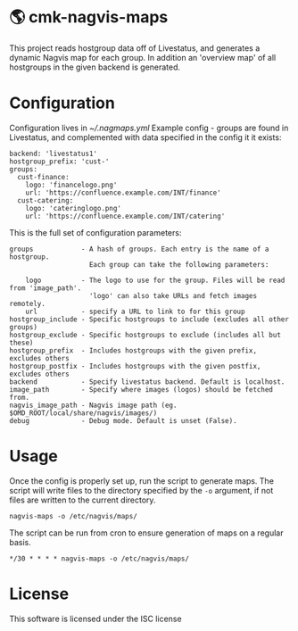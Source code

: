 :earth_americas: cmk-nagvis-maps
===============

This project reads hostgroup data off of Livestatus, and generates a dynamic Nagvis map for each group.
In addition an 'overview map' of all hostgroups in the given backend is generated.

Configuration
=============
Configuration lives in _~/.nagmaps.yml_
Example config - groups are found in Livestatus, and complemented with data specified in the config it it exists:

    backend: 'livestatus1'
    hostgroup_prefix: 'cust-'
    groups:
      cust-finance:
        logo: 'financelogo.png'
        url: 'https://confluence.example.com/INT/finance'
      cust-catering:
        logo: 'cateringlogo.png'
        url: 'https://confluence.example.com/INT/catering'


This is the full set of configuration parameters:

    groups            - A hash of groups. Each entry is the name of a hostgroup.
                        Each group can take the following parameters:
                        
        logo          - The logo to use for the group. Files will be read from 'image_path'.
                        'logo' can also take URLs and fetch images remotely.
        url           - specify a URL to link to for this group
    hostgroup_include - Specific hostgroups to include (excludes all other groups)
    hostgroup_exclude - Specific hostgroups to exclude (includes all but these)
    hostgroup_prefix  - Includes hostgroups with the given prefix, excludes others
    hostgroup_postfix - Includes hostgroups with the given postfix, excludes others
    backend           - Specify livestatus backend. Default is localhost.
    image_path        - Specify where images (logos) should be fetched from.
    nagvis_image_path - Nagvis image path (eg. $OMD_ROOT/local/share/nagvis/images/)
    debug             - Debug mode. Default is unset (False).


Usage
=====

Once the config is properly set up, run the script to generate maps.
The script will write files to the directory specified by the `-o` argument, if not files are written to the current directory.

    nagvis-maps -o /etc/nagvis/maps/

The script can be run from cron to ensure generation of maps on a regular basis.

    */30 * * * * nagvis-maps -o /etc/nagvis/maps/

License
=======

This software is licensed under the ISC license
